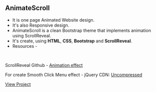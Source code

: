  ## AnimateScroll
* It is one page Animated Website design.
* It's also Responsive design.
* AnimateScroll is a clean Bootstrap theme that implements animation using ScrollReveal.
* It's create, using __HTML__, __CSS__, __Bootstrap__ and __ScrollReveal__.
* Resources -


&nbsp;
&nbsp;
&nbsp;


   ScrollReveal Github - [Animation effect](https://github.com/jlmakes/scrollreveal) 
   
   For create Smooth Click Menu effect - jQuery CDN: [Uncompressed](http://code.jquery.com/)
   
   [View Project](https://mixblack.github.io/AnimateScroll/)
